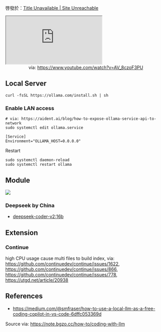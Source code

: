 啓發於：[Title Unavailable \| Site Unreachable](https://linux.do/t/topic/126077/7)

<iframe src="https://www.youtube.com/embed/AV_8czoF3PU" allow="accelerometer; autoplay; clipboard-write; encrypted-media; gyroscope; picture-in-picture; web-share" referrerpolicy="strict-origin-when-cross-origin" allowfullscreen></iframe>
<center>via: <a href='https://www.youtube.com/watch?v=AV_8czoF3PU' target='_blank' class='external-link'>https://www.youtube.com/watch?v=AV_8czoF3PU</a></center>

## Local Server

```shell
curl -fsSL https://ollama.com/install.sh | sh
```

### Enable LAN access

```shell
# via: https://aident.ai/blog/how-to-expose-ollama-service-api-to-network
sudo systemctl edit ollama.service
```

```shell
[Service]
Environment="OLLAMA_HOST=0.0.0.0"
```

Restart

```shell
sudo systemctl daemon-reload
sudo systemctl restart ollama
```

## Module

![](https://x.com/yihong0618/status/1872635893657604391)

### Deepseek by China
- [deepseek-coder-v2:16b](https://ollama.com/library/deepseek-coder-v2:16b)

## Extension

### Continue

high CPU usage cause multi files to build index, via: https://github.com/continuedev/continue/issues/1622, https://github.com/continuedev/continue/issues/866, https://github.com/continuedev/continue/issues/778, https://utgd.net/article/20938

## References

- https://medium.com/@smfraser/how-to-use-a-local-llm-as-a-free-coding-copilot-in-vs-code-6dffc053369d

Source via: https://note.bgzo.cc/how-to/coding-with-llm